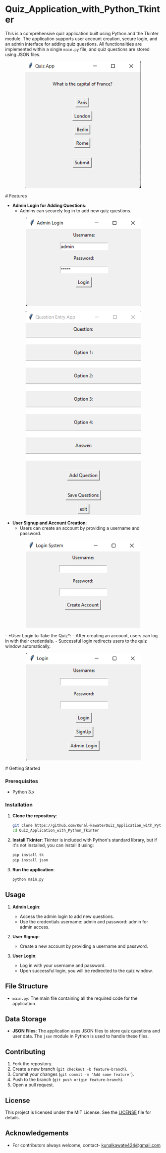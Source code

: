 # Quiz_Application_with_Python_Tkinter

This is a comprehensive quiz application built using Python and the Tkinter module. The application supports user account creation, secure login, and an admin interface for adding quiz questions. All functionalities are implemented within a single `main.py` file, and quiz questions are stored using JSON files.

<p align="center">
  <img src="images/Screenshot%20(77).png" alt="Main windows of quiz application...">
</p>
# Features

- **Admin Login for Adding Questions**:
  - Admins can securely log in to add new quiz questions.
<p align="center">
  <img src="images/Screenshot%20(75).png" alt="admin login window">
</p>

<p align="center">
  <img src="images/Screenshot%20(76).png" alt="GUI for add questions on quiz app">
</p>

- **User Signup and Account Creation**:
  - Users can create an account by providing a username and password.
<p align="center">
  <img src="images/Screenshot%20(74).png" alt="window for creating user account">
</p>
- *User Login to Take the Quiz*:
  - After creating an account, users can log in with their credentials.
  - Successful login redirects users to the quiz window automatically.

<p align="center">
  <img src="images/Screenshot%20(73).png" alt="Main Window of quiz application">
</p>
# Getting Started

### Prerequisites

- Python 3.x

### Installation

1. **Clone the repository**:
    ```bash
    git clone https://github.com/Kunal-kawate/Quiz_Application_with_Python_Tkinter.git
    cd Quiz_Application_with_Python_Tkinter
    ```

2. **Install Tkinter**:
    Tkinter is included with Python's standard library, but if it's not installed, you can install it using:
    ```bash
    pip install tk
    pip install json
    ```

3. **Run the application**:
    ```bash
    python main.py
    ```

## Usage

1. **Admin Login**:
   - Access the admin login to add new questions.
   - Use the credentials username: admin and password: admin for admin access.

2. **User Signup**:
   - Create a new account by providing a username and password.

3. **User Login**:
   - Log in with your username and password.
   - Upon successful login, you will be redirected to the quiz window.

## File Structure

- `main.py`: The main file containing all the required code for the application.

## Data Storage

- **JSON Files**: The application uses JSON files to store quiz questions and user data. The `json` module in Python is used to handle these files.

## Contributing

1. Fork the repository.
2. Create a new branch (`git checkout -b feature-branch`).
3. Commit your changes (`git commit -m 'Add some feature'`).
4. Push to the branch (`git push origin feature-branch`).
5. Open a pull request.

## License

This project is licensed under the MIT License. See the [LICENSE](LICENSE) file for details.

## Acknowledgements

- For contributors always welcome, contact- kunalkawate424@gmail.com
